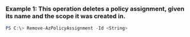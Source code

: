### Example 1: This operation deletes a policy assignment, given its name and the scope it was created in.
```powershell
PS C:\> Remove-AzPolicyAssignment -Id <String>
```


